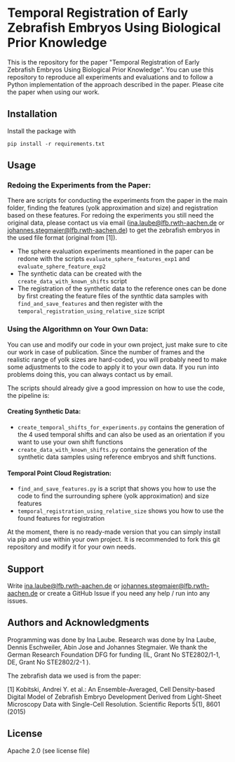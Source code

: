 # Temporal Registration of Early Zebrafish Embryos Using Biological Prior Knowledge


This is the repository for the paper "Temporal Registration of Early Zebrafish Embryos Using Biological Prior Knowledge". You can use this repository to reproduce all experiments and evaluations and to follow a Python implementation of the approach described in the paper. Please cite the paper when using our work.

## Installation

Install the package with 

`pip install -r requirements.txt`


## Usage

### Redoing the Experiments from the Paper:

There are scripts for conducting the experiments from the paper in the main folder, finding the features (yolk approximation and size) and registration based on these features. For redoing the experiments you still need the original data, please contact us via email (ina.laube@lfb.rwth-aachen.de or johannes.stegmaier@lfb.rwth-aachen.de) to get the zebrafish embryos in the used file format (original from [1]).

* The sphere evaluation experiments meantioned in the paper can be redone with the scripts `evaluate_sphere_features_exp1` and `evaluate_sphere_feature_exp2`
* The synthetic data can be created with the `create_data_with_known_shifts` script
* The registration of the synthetic data to the reference ones can be done by first creating the feature files of the synthtic data samples with `find_and_save_features` and then register with the `temporal_registration_using_relative_size` script

### Using the Algorithmn on Your Own Data:

You can use and modify our code in your own project, just make sure to cite our work in case of publication. Since the number of frames and the realistic range of yolk sizes are hard-coded, you will probably need to make some adjustments to the code to apply it to your own data. If you run into problems doing this, you can always contact us by email.

The scripts should already give a good impression on how to use the code, the pipeline is:

#### Creating Synthetic Data:
* `create_temporal_shifts_for_experiments.py` contains the generation of the 4 used temporal shifts and can also be used as an orientation if you want to use your own shift functions
* `create_data_with_known_shifts.py` contains the generation of the synthetic data samples using reference embryos and shift functions. 

#### Temporal Point Cloud Registration:
* `find_and_save_features.py` is a script that shows you how to use the code to find the surrounding sphere (yolk approximation) and size features
* `temporal_registration_using_relative_size` shows you how to use the found features for registration

At the moment, there is no ready-made version that you can simply install via pip and use within your own project. It is recommended to fork this git repository and modify it for your own needs.

## Support

Write ina.laube@lfb.rwth-aachen.de or johannes.stegmaier@lfb.rwth-aachen.de or create a GitHub Issue if you need any help / run into any issues.

## Authors and Acknowledgments

Programming was done by Ina Laube. Research was done by Ina Laube, Dennis Eschweiler, Abin Jose and Johannes Stegmaier. We thank the German Research Foundation DFG for funding (IL, Grant No STE2802/1-1, DE, Grant No STE2802/2-1 ).

The zebrafish data we used is from the paper:

[1] Kobitski, Andrei Y. et al.: An Ensemble-Averaged, Cell Density-based Digital Model
of Zebrafish Embryo Development Derived from Light-Sheet Microscopy Data with
Single-Cell Resolution. Scientific Reports 5(1), 8601 (2015)

## License

Apache 2.0 (see license file) 

